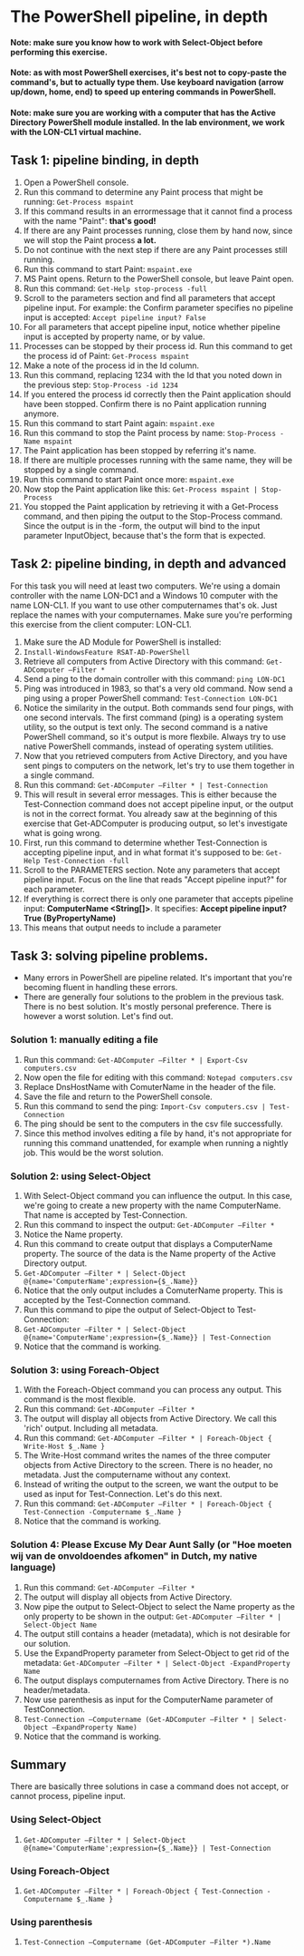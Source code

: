 # The PowerShell pipeline, in depth

#### Note: make sure you know how to work with Select-Object before performing this exercise.

#### Note: as with most PowerShell exercises, it's best not to copy-paste the command's, but to actually type them. Use keyboard navigation (arrow up/down, home, end) to speed up entering commands in PowerShell.

#### Note: make sure you are working with a computer that has the Active Directory PowerShell module installed. In the lab environment, we work with the LON-CL1 virtual machine.

## Task 1: pipeline binding, in depth
1. Open a PowerShell console.
1. Run this command to determine any Paint process that might be running: ```Get-Process mspaint```
1. If this command results in an errormessage that it cannot find a process with the name "Paint": **that's good!**
1. If there are any Paint processes running, close them by hand now, since we will stop the Paint process **a lot.**
1. Do not continue with the next step if there are any Paint processes still running.
1. Run this command to start Paint: ```mspaint.exe```
1. MS Paint opens. Return to the PowerShell console, but leave Paint open.
1. Run this command: ```Get-Help stop-process -full```
1. Scroll to the parameters section and find all parameters that accept pipeline input. For example: the Confirm parameter specifies no pipeline input is accepted: ```Accept pipeline input? False```
1. For all parameters that accept pipeline input, notice whether pipeline input is accepted by property name, or by value.
1. Processes can be stopped by their process id. Run this command to get the process id of Paint: ```Get-Process mspaint```
1. Make a note of the process id in the Id column. 
1. Run this command, replacing 1234 with the Id that you noted down in the previous step: ```Stop-Process -id 1234```
1. If you entered the process id correctly then the Paint application should have been stopped. Confirm there is no Paint application running anymore.
1. Run this command to start Paint again: ```mspaint.exe```
1. Run this command to stop the Paint process by name: ```Stop-Process -Name mspaint```
1. The Paint application has been stopped by referring it's name.
1. If there are multiple processes running with the same name, they will be stopped by a single command.
1. Run this command to start Paint once more: ```mspaint.exe```
1. Now stop the Paint application like this: ```Get-Process mspaint | Stop-Process```
1. You stopped the Paint application by retrieving it with a Get-Process command, and then piping the output to the Stop-Process command. Since the output is in the <Process>-form, the output will bind to the input parameter InputObject, because that's the form that is expected.


## Task 2: pipeline binding, in depth and advanced
For this task you will need at least two computers. We're using a domain controller with the name LON-DC1 and a Windows 10 computer with the name LON-CL1. If you want to use other computernames that's ok. Just replace the names with your computernames. Make sure you're performing this exercise from the client computer: LON-CL1.
1. Make sure the AD Module for PowerShell is installed:
1. ```Install-WindowsFeature RSAT-AD-PowerShell```
1. Retrieve all computers from Active Directory with this command: ```Get-ADComputer –Filter *```
1. Send a ping to the domain controller with this command: ```ping LON-DC1```
1. Ping was introduced in 1983, so that's a very old command. Now send a ping using a proper PowerShell command: ```Test-Connection LON-DC1```
1. Notice the similarity in the output. Both commands send four pings, with one second intervals. The first command (ping) is a operating system utility, so the output is text only. The second command is a native PowerShell command, so it's output is more flexbile. Always try to use native PowerShell commands, instead of operating system utilities.
1. Now that you retrieved computers from Active Directory, and you have sent pings to computers on the network, let's try to use them together in a single command.
1. Run this command: ```Get-ADComputer –Filter * | Test-Connection```
1. This will result in several error messages. This is either because the Test-Connection command does not accept pipeline input, or the output is not in the correct format. You already saw at the beginning of this exercise that Get-ADComputer is producing output, so let's investigate what is going wrong.
1. First, run this command to determine whether Test-Connection is accepting pipeline input, and in what format it's supposed to be: ```Get-Help Test-Connection -full```
1. Scroll to the PARAMETERS section. Note any parameters that accept pipeline input. Focus on the line that reads "Accept pipeline input?" for each parameter. 
1. If everything is correct there is only one parameter that accepts pipeline input: **ComputerName <String[]>**. It specifies: **Accept pipeline input?  True (ByPropertyName)**
1. This means that output needs to include a parameter


## Task 3: solving pipeline problems.
  - Many errors in PowerShell are pipeline related. It's important that you're becoming fluent in handling these errors.
  - There are generally four solutions to the problem in the previous task. There is no best solution. It's mostly personal preference. There is however a worst solution. Let's find out.

### Solution 1: manually editing a file
1. Run this command: ```Get-ADComputer –Filter * | Export-Csv computers.csv```
1. Now open the file for editing with this command: ```Notepad computers.csv```
1. Replace DnsHostName with ComuterName in the header of the file.
1. Save the file and return to the PowerShell console.
1. Run this command to send the ping: ```Import-Csv computers.csv | Test-Connection```
1. The ping should be sent to the computers in the csv file successfully.
1. Since this method involves editing a file by hand, it's not appropriate for running this command unattended, for example when running a nightly job. This would be the worst solution.

### Solution 2: using Select-Object
1. With Select-Object command you can influence the output. In this case, we're going to create a new property with the name ComputerName. That name is accepted by Test-Connection.
1. Run this command to inspect the output: ```Get-ADComputer –Filter *```
1. Notice the Name property.
1. Run this command to create output that displays a ComputerName property. The source of the data is the Name property of the Active Directory output.
1. ```Get-ADComputer –Filter * | Select-Object @{name='ComputerName';expression={$_.Name}}```
1. Notice that the only output includes a ComuterName property. This is accepted by the Test-Connection command.
1. Run this command to pipe the output of Select-Object to Test-Connection:
1. ```Get-ADComputer –Filter * | Select-Object @{name='ComputerName';expression={$_.Name}} | Test-Connection```
1. Notice that the command is working.

### Solution 3: using Foreach-Object
1. With the Foreach-Object command you can process any output. This command is the most flexible.
1. Run this command: ```Get-ADComputer –Filter *```
1. The output will display all objects from Active Directory. We call this 'rich' output. Including all metadata.
1. Run this command: ```Get-ADComputer –Filter * | Foreach-Object { Write-Host $_.Name }```
1. The Write-Host command writes the names of the three computer objects from Active Directory to the screen. There is no header, no metadata. Just the computername without any context.
1. Instead of writing the output to the screen, we want the output to be used as input for Test-Connection. Let's do this next.
1. Run this command: ```Get-ADComputer –Filter * | Foreach-Object { Test-Connection -Computername $_.Name }```
1. Notice that the command is working.

### Solution 4: Please Excuse My Dear Aunt Sally (or "Hoe moeten wij van de onvoldoendes afkomen" in Dutch, my native language)
1. Run this command: ```Get-ADComputer –Filter *```
1. The output will display all objects from Active Directory.
1. Now pipe the output to Select-Object to select the Name property as the only property to be shown in the output: ```Get-ADComputer –Filter * | Select-Object Name```
1. The output still contains a header (metadata), which is not desirable for our solution.
1. Use the ExpandProperty parameter from Select-Object to get rid of the metadata: ```Get-ADComputer –Filter * | Select-Object -ExpandProperty Name```
1. The output displays computernames from Active Directory. There is no header/metadata.
1. Now use parenthesis as input for the ComputerName parameter of TestConnection.
1. ```Test-Connection –Computername (Get-ADComputer –Filter * | Select-Object –ExpandProperty Name)```
1. Notice that the command is working.

## Summary
There are basically three solutions in case a command does not accept, or cannot process, pipeline input.
### Using Select-Object
1. ```Get-ADComputer –Filter * | Select-Object @{name='ComputerName';expression={$_.Name}} | Test-Connection```
### Using Foreach-Object
1. ```Get-ADComputer –Filter * | Foreach-Object { Test-Connection -Computername $_.Name }```
### Using parenthesis
1. ```Test-Connection –Computername (Get-ADComputer –Filter *).Name```
